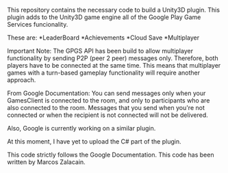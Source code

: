 This repository contains the necessary code to build a Unity3D plugin.
This plugin adds to the Unity3D game engine all of the Google Play Game Services funcionality.

These are:
	*LeaderBoard
	*Achievements
	*Cloud Save
	*Multiplayer

Important Note:
The GPGS API has been build to allow multiplayer functionality by sending P2P (peer 2 peer) messages only. Therefore, both players have to be connected at the same time.
This means that multiplayer games with a turn-based gameplay functionality will require another approach.

From Google Documentation:
You can send messages only when your GamesClient is connected to the room, and only to participants who are also connected to the room. Messages that you send when you're not connected or when the recipient is not connected will not be delivered.

Also, Google is currently working on a similar plugin.

At this moment, I have yet to upload the C# part of the plugin. 

This code strictly follows the Google Documentation.
This code has been written by Marcos Zalacain.
